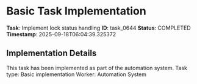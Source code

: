 # Basic Task Implementation

**Task**: Implement lock status handling
**ID**: task_0644
**Status**: COMPLETED
**Timestamp**: 2025-09-18T06:04:39.325372

## Implementation Details

This task has been implemented as part of the automation system.
Task type: Basic implementation
Worker: Automation System
